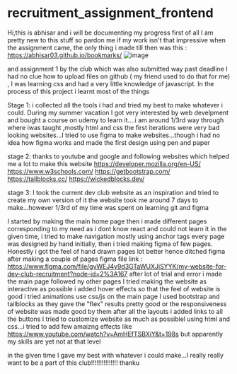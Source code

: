 # recruitment_assignment_frontend

Hi,this is abhisar and i will be documenting my progress
first of all I am pretty new to this stuff so pardon me if my work isn't that impressive
when the assignment came, the only thing i made till then was this : https://abhisar03.github.io/bookmarks/
![image](https://user-images.githubusercontent.com/109359297/187961705-8ce6977e-c8c2-4aa5-b422-9b5afbed9cd1.png)

and assignment 1 by the club which was also submitted way past deadline
I had no clue how to upload files on github ( my friend used to do that for me) , I was learning css and had a very little knowledge of javascript. In the process of this project 
i learnt most of the things


Stage 1:
i collected all the tools i had and tried my best to make whatever i could.
During my summer vacation I got very interested by web develpment and bought a course on udemy to learn it....i am around 1/3rd way through where iwas taught ,mostly html and css
the first iterations were very bad looking websites...I tried to use figma to make websites...though i had no idea how figma works and made the first design using pen and paper

stage 2: thanks to youtube and google and following websites which helped me a lot to make this website
https://developer.mozilla.org/en-US/
https://www.w3schools.com/
https://getbootstrap.com/
https://tailblocks.cc/
https://wickedblocks.dev/

stage 3:
I took the current dev club website as an inspiration and tried to create my own version of it
the website took me around 7 days to make...however 1/3rd of my time was spent on learning git and figma


I started by making the main home page
then i made different pages corresponding to my need
as i dont know react and could not learn it in the given time, i tried to make navigation mostly using anchor tags
every page was designed by hand initially, then i tried making figma of few pages. Honestly i got the feel of hand drawn pages lot better hence ditched figma after making a couple of pages
figma file link : 
https://www.figma.com/file/gvWEJ4y9d3GTaWUXJiSYYK/my-website-for-dev-club-recruitment?node-id=2%3A167
after lot of trial and error i made the main page followed ny other pages
I tried making the website as interactive as possible
i added hover effects so that the feel of website is good
i tried animations use css/js on the main page
I used bootstrap and tailblocks as they gave the "flex" results pretty good or the responsiveness of website was made good by them
after all the layouts i added links to all the buttons 
I tried to customize website as much as possiblel using html and css...i tried to add few amaizng effects like 
https://www.youtube.com/watch?v=AmHEfTSBXiY&t=198s but apparently my skills are yet not at that level

in the given time I gave my best with whatever i could make...I really really want to be a part of this club!!!!!!!!!!!!!!!
thanku


